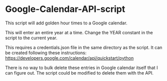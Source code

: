 # Google-Calendar-API-script
This script will add golden hour times to a Google calendar. 

This will enter an entire year at a time. Change the YEAR constant in the script to the current year.

This requires a credentials.json file in the same directory as the script. It can be created following these instructions:  
https://developers.google.com/calendar/api/quickstart/python 

There is no way to bulk delete these entries in Google calendar itself that I can figure out. The script could be modified to delete them with the API.
